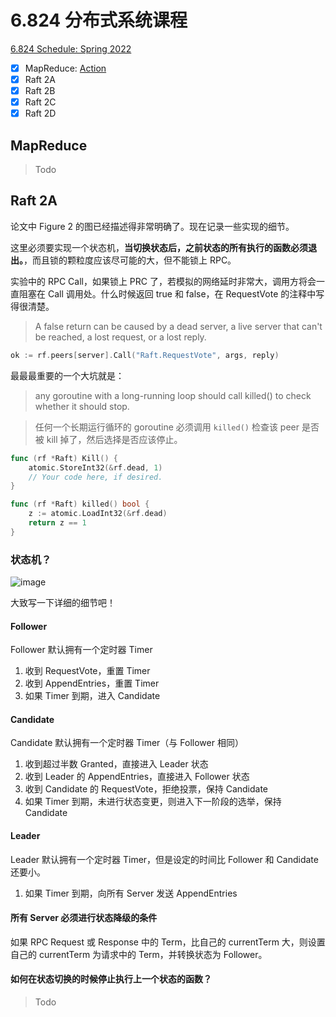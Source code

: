 # 6.824 分布式系统课程

[6.824 Schedule: Spring 2022](https://pdos.csail.mit.edu/6.824/schedule.html)

- [x] MapReduce: [Action](https://github.com/Therainisme/6.824-Spring-2022/runs/6915081108)
- [X] Raft 2A
- [X] Raft 2B
- [X] Raft 2C
- [X] Raft 2D

## MapReduce

> Todo

## Raft 2A

论文中 Figure 2 的图已经描述得非常明确了。现在记录一些实现的细节。

这里必须要实现一个状态机，**当切换状态后，之前状态的所有执行的函数必须退出。**，而且锁的颗粒度应该尽可能的大，但不能锁上 RPC。

实验中的 RPC Call，如果锁上 PRC 了，若模拟的网络延时非常大，调用方将会一直阻塞在 Call 调用处。什么时候返回 true 和 false，在 RequestVote 的注释中写得很清楚。

> A false return can be caused by a dead server, a live server that can't be reached, a lost request, or a lost reply.

```go
ok := rf.peers[server].Call("Raft.RequestVote", args, reply)
```

最最最重要的一个大坑就是：

> any goroutine with a long-running loop should call killed() to check whether it should stop.

> 任何一个长期运行循环的 goroutine 必须调用 `killed()` 检查该 peer 是否被 kill 掉了，然后选择是否应该停止。

```go
func (rf *Raft) Kill() {
	atomic.StoreInt32(&rf.dead, 1)
	// Your code here, if desired.
}

func (rf *Raft) killed() bool {
	z := atomic.LoadInt32(&rf.dead)
	return z == 1
}
```

### 状态机？

![image](https://user-images.githubusercontent.com/41776735/175816741-60f7b806-50ad-4585-9a27-7e17cf15a7c3.png)

大致写一下详细的细节吧！

#### Follower

Follower 默认拥有一个定时器 Timer

1. 收到 RequestVote，重置 Timer
2. 收到 AppendEntries，重置 Timer
3. 如果 Timer 到期，进入 Candidate

#### Candidate

Candidate 默认拥有一个定时器 Timer（与 Follower 相同）

1. 收到超过半数 Granted，直接进入 Leader 状态
2. 收到 Leader 的 AppendEntries，直接进入 Follower 状态
3. 收到 Candidate 的 RequestVote，拒绝投票，保持 Candidate
4. 如果 Timer 到期，未进行状态变更，则进入下一阶段的选举，保持 Candidate

#### Leader

Leader 默认拥有一个定时器 Timer，但是设定的时间比 Follower 和 Candidate 还要小。

1. 如果 Timer 到期，向所有 Server 发送 AppendEntries

#### 所有 Server 必须进行状态降级的条件

如果 RPC Request 或 Response 中的 Term，比自己的 currentTerm 大，则设置自己的 currentTerm 为请求中的 Term，并转换状态为 Follower。

#### 如何在状态切换的时候停止执行上一个状态的函数？

> Todo